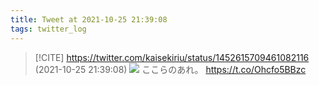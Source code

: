 ```yaml
---
title: Tweet at 2021-10-25 21:39:08
tags: twitter_log
---
```


> [!CITE] https://twitter.com/kaisekiriu/status/1452615709461082116 (2021-10-25 21:39:08)
> ![](https://twitter.com/kaisekiriu/status/1452615709461082116)
> ここらのあれ。
> https://t.co/Ohcfo5BBzc
